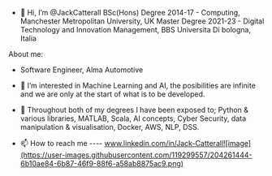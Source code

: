 - 👋 Hi, I’m @JackCatterall
BSc(Hons) Degree 2014-17 - Computing, Manchester Metropolitan University, UK
Master Degree 2021-23 - Digital Technology and Innovation Management, BBS Universita Di bologna, Italia

About me:
- Software Engineer, Alma Automotive

- 👀 I’m interested in Machine Learning and AI, the posibilities are infinite and we are only at the start of what is to be developed.

- 🌱 Throughout both of my degrees I have been exposed to; 
Python & various libraries, MATLAB, Scala, AI concepts, Cyber Security, data manipulation & visualisation, Docker, AWS, NLP, DSS.

- 📫 How to reach me ---- www.linkedin.com/in/Jack-Catterall![image](https://user-images.githubusercontent.com/119299557/204261444-6b10ae84-6b87-46f9-88f6-a58ab8875ac9.png)


<!---
JackCatterall/JackCatterall is a ✨ special ✨ repository because its `README.md` (this file) appears on your GitHub profile.
You can click the Preview link to take a look at your changes.
--->
